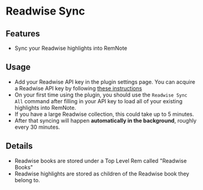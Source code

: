 # Readwise Sync

## Features

- Sync your Readwise highlights into RemNote

## Usage

- Add your Readwise API key in the plugin settings page. You can acquire a Readwise API key by following [these instructions](https://readwise.io/access_token)
- On your first time using the plugin, you should use the `Readwise Sync All` command after filling in your API key to load all of your existing highlights into RemNote.
- If you have a large Readwise collection, this could take up to 5 minutes.
- After that syncing will happen **automatically in the background**, roughly every 30 minutes.

## Details

- Readwise books are stored under a Top Level Rem called "Readwise Books"
- Readwise highlights are stored as children of the Readwise book they belong to.
